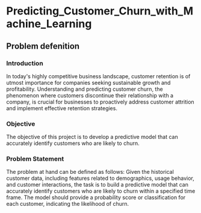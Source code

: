 # Predicting_Customer_Churn_with_Machine_Learning

## Problem defenition

### Introduction
In today's highly competitive business landscape, customer retention is of utmost importance for companies seeking sustainable growth and profitability. Understanding and predicting customer churn, the phenomenon where customers discontinue their relationship with a company, is crucial for businesses to proactively address customer attrition and implement effective retention strategies.


### Objective
The objective of this project is to develop a predictive model that can accurately identify customers who are likely to churn.
 

### Problem Statement
The problem at hand can be defined as follows: Given the historical customer data, including features related to demographics, usage behavior, and customer interactions, the task is to build a predictive model that can accurately identify customers who are likely to churn within a specified time frame. The model should provide a probability score or classification for each customer, indicating the likelihood of churn.
